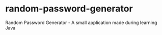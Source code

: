 # random-password-generator
Random Password Generator - A small application made during learning Java
